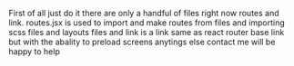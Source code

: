 First of all just do it
there are only a handful of files right now routes and link. routes.jsx is used to import and make routes from files and importing scss files and layouts files and link is a link same as react router base link but with the abality to preload screens
anytings else contact me will be happy to help

